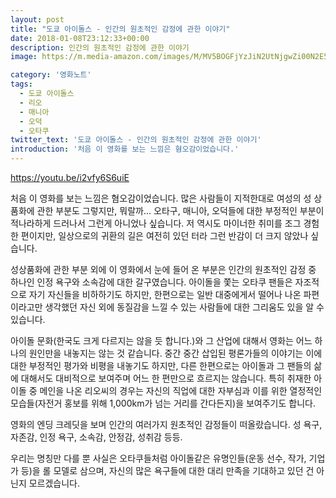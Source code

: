 ```yaml
---
layout: post
title: "도쿄 아이돌스 - 인간의 원초적인 감정에 관한 이야기"
date: 2018-01-08T23:12:33+00:00
description: 인간의 원초적인 감정에 관한 이야기
image: https://m.media-amazon.com/images/M/MV5BOGFjYzJiN2UtNjgwZi00N2E5LWE3NjItNzZkN2ZmZWQyM2RjXkEyXkFqcGdeQXVyMTYxNjkxOQ@@._V1_SX699_CR0,0,699,999_AL_.jpg

category: '영화노트'  
tags: 
  - 도쿄 아이돌스
  - 리오
  - 매니아
  - 오덕
  - 오타쿠
twitter_text: '도쿄 아이돌스 - 인간의 원초적인 감정에 관한 이야기'
introduction: '처음 이 영화를 보는 느낌은 혐오감이었습니다.'
---
```


<https://youtu.be/i2vfy6S6uiE>

처음 이 영화를 보는 느낌은 혐오감이었습니다. 많은 사람들이 지적한대로 여성의 성 상품화에 관한 부분도 그렇지만, 뭐랄까&#8230; 오타구, 매니아, 오덕들에 대한 부정적인 부분이 적나라하게 드러나서 그런게 아니었나 싶습니다. 저 역시도 마이너한 취미를 조그 경험한 편이지만, 일상으로의 귀환의 길은 여전히 있던 터라 그런 반감이 더 크지 않았나 싶습니다.

성상품화에 관한 부분 외에 이 영화에서 눈에 들어 온 부분은 인간의 원초적인 감정 중 하나인 인정 욕구와 소속감에 대한 갈구였습니다. 아이돌을 쫓는 오타쿠 팬들은 자조적으로 자기 자신들을 비하하기도 하지만, 한편으로는 일반 대중에게서 떨어나 나온 파편이라고만 생각했던 자신 외에 동질감을 느낄 수 있는 사람들에 대한 그리움도 있을 알 수 있습니다.

아이돌 문화(한국도 크게 다르지는 않을 듯 합니다.)와 그 산업에 대해서 영화는 어느 하나의 원인만을 내놓지는 않는 것 같습니다. 중간 중간 삽입된 평론가들의 이야기는 이에 대한 부정적인 평가와 비평을 내놓기도 하지만, 다른 한편으로는 아이돌과 그 팬들의 삶에 대해서도 대비적으로 보여주며 어느 한 편만으로 흐르지는 않습니다. 특히 취재한 아이돌 중 메인을 나온 리오씨의 경우는 자신의 직업에 대한 자부심과 이를 위한 열정적인 모습들(자전거 홍보를 위해 1,000km가 넘는 거리를 간다든지)을 보여주기도 합니다.

영화의 엔딩 크레딧을 보며 인간의 여러가지 원초적인 감정들이 떠올랐습니다. 성 욕구, 자존감, 인정 욕구, 소속감, 안정감, 성취감 등등.
  
우리는 명칭만 다를 뿐 사실은 오타쿠들처럼 아이돌같은 유명인들(운동 선수, 작가, 기업가 등)을 롤 모델로 삼으며, 자신의 많은 욕구들에 대한 대리 만족을 기대하고 있던 건 아닌지 모르겠습니다.